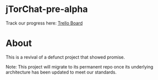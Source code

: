 # jTorChat-pre-alpha
Track our progress here: [Trello Board](https://trello.com/b/FL7I6kzQ/jtorchat)

# About
This is a revival of a defunct project that showed promise. 

Note: This project will migrate to its permanent repo once its underlying architecture has been updated to meet our standards.
